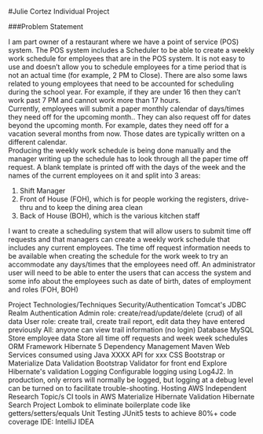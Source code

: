 #Julie Cortez Individual Project

###Problem Statement 

I am part owner of a restaurant where we have a point of service (POS) system.  The POS system includes a Scheduler to be able to create a weekly work schedule for employees that are in the POS system.  It is not easy to use and doesn’t allow you to schedule employees for a time period that is not an actual time (for example, 2 PM to Close).  There are also some laws related to young employees that need to be accounted for scheduling during the school year.  For example, if they are under 16 then they can’t work past 7 PM and cannot work more than 17 hours.  
Currently, employees will submit a paper monthly calendar of days/times they need off for the upcoming month..  They can also request off for dates beyond the upcoming month.  For example, dates they need off for a vacation several months from now.  Those dates are typically written on a different calendar.  
Producing the weekly work schedule is being done manually and the manager writing up the schedule has to look through all the paper time off request.  A blank template is printed off with the days of the week and the names of the current employees on it and split into 3 areas:
1.	Shift Manager
2.	Front of House (FOH), which is for people working the registers, drive-thru and to keep the dining area clean
3.	Back of House (BOH), which is the various kitchen staff

I want to create a scheduling system that will allow users to submit time off requests and that managers can create a weekly work schedule that includes any current employees.  The time off request information needs to be available when creating the schedule for the work week to try an accommodate any days/times that the employees need off.
An administrator user will need to be able to enter the users that can access the system and some info about the employees such as date of birth, dates of employment and roles (FOH, BOH)

Project Technologies/Techniques
Security/Authentication
Tomcat's JDBC Realm Authentication
Admin role: create/read/update/delete (crud) of all data
User role: create trail, create trail report, edit data they have entered previously
All: anyone can view trail information (no login)
Database
MySQL
Store employee data
Store all time off requests and week week schedules
ORM Framework
Hibernate 5
Dependency Management
Maven
Web Services consumed using Java
XXXX API for xxx
CSS
Bootstrap or Materialize
Data Validation
Bootstrap Validator for front end
Explore Hibernate's validation
Logging
Configurable logging using Log4J2. In production, only errors will normally be logged, but logging at a debug level can be turned on to facilitate trouble-shooting.
Hosting
AWS
Independent Research Topic/s
CI tools in AWS
Materialize
Hibernate Validation
Hibernate Search
Project Lombok to eliminate boilerplate code like getters/setters/equals
Unit Testing
JUnit5 tests to achieve 80%+ code coverage
IDE: IntelliJ IDEA